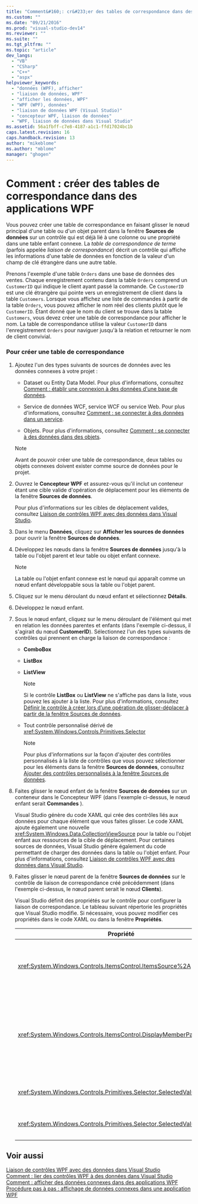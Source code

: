 ```yaml
---
title: "Comment&#160;: cr&#233;er des tables de correspondance dans des applications WPF | Microsoft Docs"
ms.custom: ""
ms.date: "09/21/2016"
ms.prod: "visual-studio-dev14"
ms.reviewer: ""
ms.suite: ""
ms.tgt_pltfrm: ""
ms.topic: "article"
dev_langs: 
  - "VB"
  - "CSharp"
  - "C++"
  - "aspx"
helpviewer_keywords: 
  - "données (WPF), afficher"
  - "liaison de données, WPF"
  - "afficher les données, WPF"
  - "WPF (WPF), données"
  - "liaison de données WPF (Visual Studio)"
  - "concepteur WPF, liaison de données"
  - "WPF, liaison de données dans Visual Studio"
ms.assetid: 56a1fbff-c7e8-4187-a1c1-ffd17024bc1b
caps.latest.revision: 16
caps.handback.revision: 13
author: "mikeblome"
ms.author: "mblome"
manager: "ghogen"
---
```

# Comment&#160;: cr&#233;er des tables de correspondance dans des applications WPF
Vous pouvez créer une table de correspondance en faisant glisser le nœud principal d'une table ou d'un objet parent dans la fenêtre **Sources de données** sur un contrôle qui est déjà lié à une colonne ou une propriété dans une table enfant connexe.  La *table de correspondance de terme* \(parfois appelée *liaison de correspondance*\) décrit un contrôle qui affiche les informations d'une table de données en fonction de la valeur d'un champ de clé étrangère dans une autre table.  
  
 Prenons l'exemple d'une table `Orders` dans une base de données des ventes.  Chaque enregistrement contenu dans la table `Orders` comprend un `CustomerID` qui indique le client ayant passé la commande.  Ce `CustomerID` est une clé étrangère qui pointe vers un enregistrement de client dans la table `Customers`.  Lorsque vous affichez une liste de commandes à partir de la table `Orders`, vous pouvez afficher le nom réel des clients plutôt que le `CustomerID`.  Étant donné que le nom du client se trouve dans la table `Customers`, vous devez créer une table de correspondance pour afficher le nom.  La table de correspondance utilise la valeur `CustomerID` dans l'enregistrement `Orders` pour naviguer jusqu'à la relation et retourner le nom de client convivial.  
  
### Pour créer une table de correspondance  
  
1.  Ajoutez l'un des types suivants de sources de données avec les données connexes à votre projet :  
  
    -   Dataset ou Entity Data Model.  Pour plus d'informations, consultez [Comment : établir une connexion à des données d'une base de données](../data-tools/how-to-connect-to-data-in-a-database.md).  
  
    -   Service de données WCF, service WCF ou service Web.  Pour plus d'informations, consultez [Comment : se connecter à des données dans un service](../data-tools/how-to-connect-to-data-in-a-service.md).  
  
    -   Objets.  Pour plus d'informations, consultez [Comment : se connecter à des données dans des objets](../Topic/How%20to:%20Connect%20to%20Data%20in%20Objects.md).  
  
    > [!NOTE]
    >  Avant de pouvoir créer une table de correspondance, deux tables ou objets connexes doivent exister comme source de données pour le projet.  
  
2.  Ouvrez le **Concepteur WPF** et assurez\-vous qu'il inclut un conteneur étant une cible valide d'opération de déplacement pour les éléments de la fenêtre **Sources de données**.  
  
     Pour plus d'informations sur les cibles de déplacement valides, consultez [Liaison de contrôles WPF avec des données dans Visual Studio](../data-tools/bind-wpf-controls-to-data-in-visual-studio1.md).  
  
3.  Dans le menu **Données**, cliquez sur **Afficher les sources de données** pour ouvrir la fenêtre **Sources de données**.  
  
4.  Développez les nœuds dans la fenêtre **Sources de données** jusqu'à la table ou l'objet parent et leur table ou objet enfant connexe.  
  
    > [!NOTE]
    >  La table ou l'objet enfant connexe est le nœud qui apparaît comme un nœud enfant développable sous la table ou l'objet parent.  
  
5.  Cliquez sur le menu déroulant du nœud enfant et sélectionnez **Détails**.  
  
6.  Développez le nœud enfant.  
  
7.  Sous le nœud enfant, cliquez sur le menu déroulant de l'élément qui met en relation les données parentes et enfants \(dans l'exemple ci\-dessus, il s'agirait du nœud **CustomerID**\).  Sélectionnez l'un des types suivants de contrôles qui prennent en charge la liaison de correspondance :  
  
    -   **ComboBox**  
  
    -   **ListBox**  
  
    -   **ListView**  
  
        > [!NOTE]
        >  Si le contrôle **ListBox** ou **ListView** ne s'affiche pas dans la liste, vous pouvez les ajouter à la liste.  Pour plus d'informations, consultez [Définir le contrôle à créer lors d’une opération de glisser\-déplacer à partir de la fenêtre Sources de données](../data-tools/set-the-control-to-be-created-when-dragging-from-the-data-sources-window.md).  
  
    -   Tout contrôle personnalisé dérivé de <xref:System.Windows.Controls.Primitives.Selector>  
  
        > [!NOTE]
        >  Pour plus d'informations sur la façon d'ajouter des contrôles personnalisés à la liste de contrôles que vous pouvez sélectionner pour les éléments dans la fenêtre **Sources de données**, consultez [Ajouter des contrôles personnalisés à la fenêtre Sources de données](../data-tools/add-custom-controls-to-the-data-sources-window.md).  
  
8.  Faites glisser le nœud enfant de la fenêtre **Sources de données** sur un conteneur dans le Concepteur WPF \(dans l'exemple ci\-dessus, le nœud enfant serait **Commandes** \).  
  
     Visual Studio génère du code XAML qui crée des contrôles liés aux données pour chaque élément que vous faites glisser.  Le code XAML ajoute également une nouvelle <xref:System.Windows.Data.CollectionViewSource> pour la table ou l'objet enfant aux ressources de la cible de déplacement.  Pour certaines sources de données, Visual Studio génère également du code permettant de charger des données dans la table ou l'objet enfant.  Pour plus d'informations, consultez [Liaison de contrôles WPF avec des données dans Visual Studio](../data-tools/bind-wpf-controls-to-data-in-visual-studio1.md).  
  
9. Faites glisser le nœud parent de la fenêtre **Sources de données** sur le contrôle de liaison de correspondance créé précédemment \(dans l'exemple ci\-dessus, le nœud parent serait le nœud **Clients**\).  
  
     Visual Studio définit des propriétés sur le contrôle pour configurer la liaison de correspondance.  Le tableau suivant répertorie les propriétés que Visual Studio modifie.  Si nécessaire, vous pouvez modifier ces propriétés dans le code XAML ou dans la fenêtre **Propriétés**.  
  
    |Propriété|Explication de la définition|  
    |---------------|----------------------------------|  
    |<xref:System.Windows.Controls.ItemsControl.ItemsSource%2A>|Cette propriété spécifie la collection ou la liaison utilisée pour obtenir les données affichées dans le contrôle.  Visual Studio affecte à cette propriété la <xref:System.Windows.Data.CollectionViewSource> pour les données parentes que vous avez fait glisser sur le contrôle.|  
    |<xref:System.Windows.Controls.ItemsControl.DisplayMemberPath%2A>|Cette propriété spécifie le chemin d'accès de l'élément de données affiché dans le contrôle.  Visual Studio affecte à cette propriété la première colonne ou propriété des données parentes, après la clé primaire, possédant un type de données chaîne.<br /><br /> Si vous souhaitez afficher une autre colonne ou propriété dans les données parentes, modifiez cette propriété en spécifiant le chemin d'accès d'une autre propriété.|  
    |<xref:System.Windows.Controls.Primitives.Selector.SelectedValue%2A>|Visual Studio lie cette propriété à la colonne ou propriété des données enfant que vous avez fait glisser vers le concepteur.  C'est la clé étrangère des données parentes.|  
    |<xref:System.Windows.Controls.Primitives.Selector.SelectedValuePath%2A>|Visual Studio affecte à cette propriété le chemin d'accès de la colonne ou de la propriété des données enfants qui sont la clé étrangère des données parentes.|  
  
## Voir aussi  
 [Liaison de contrôles WPF avec des données dans Visual Studio](../data-tools/bind-wpf-controls-to-data-in-visual-studio1.md)   
 [Comment : lier des contrôles WPF à des données dans Visual Studio](../data-tools/bind-wpf-controls-to-data-in-visual-studio2.md)   
 [Comment : afficher des données connexes dans des applications WPF](../data-tools/display-related-data-in-wpf-applications.md)   
 [Procédure pas à pas : affichage de données connexes dans une application WPF](../data-tools/walkthrough-displaying-related-data-in-a-wpf-application.md)